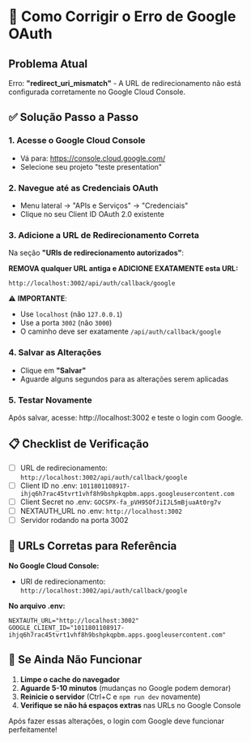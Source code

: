 # 🔧 Como Corrigir o Erro de Google OAuth

## Problema Atual
Erro: **"redirect_uri_mismatch"** - A URL de redirecionamento não está configurada corretamente no Google Cloud Console.

## ✅ Solução Passo a Passo

### 1. Acesse o Google Cloud Console
- Vá para: https://console.cloud.google.com/
- Selecione seu projeto "teste presentation"

### 2. Navegue até as Credenciais OAuth
- Menu lateral → "APIs e Serviços" → "Credenciais"
- Clique no seu Client ID OAuth 2.0 existente

### 3. Adicione a URL de Redirecionamento Correta
Na seção **"URIs de redirecionamento autorizados"**:

**REMOVA qualquer URL antiga e ADICIONE EXATAMENTE esta URL:**
```
http://localhost:3002/api/auth/callback/google
```

⚠️ **IMPORTANTE**: 
- Use `localhost` (não `127.0.0.1`)
- Use a porta `3002` (não `3000`)
- O caminho deve ser exatamente `/api/auth/callback/google`

### 4. Salvar as Alterações
- Clique em **"Salvar"**
- Aguarde alguns segundos para as alterações serem aplicadas

### 5. Testar Novamente
Após salvar, acesse: http://localhost:3002 e teste o login com Google.

## 📋 Checklist de Verificação

- [ ] URL de redirecionamento: `http://localhost:3002/api/auth/callback/google`
- [ ] Client ID no .env: `1011801108917-ihjq6h7rac45tvrt1vhf8h9bshpkqpbm.apps.googleusercontent.com`
- [ ] Client Secret no .env: `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`
- [ ] NEXTAUTH_URL no .env: `http://localhost:3002`
- [ ] Servidor rodando na porta 3002

## 🎯 URLs Corretas para Referência

**No Google Cloud Console:**
- URI de redirecionamento: `http://localhost:3002/api/auth/callback/google`

**No arquivo .env:**
```
NEXTAUTH_URL="http://localhost:3002"
GOOGLE_CLIENT_ID="1011801108917-ihjq6h7rac45tvrt1vhf8h9bshpkqpbm.apps.googleusercontent.com"
```

## 🔄 Se Ainda Não Funcionar

1. **Limpe o cache do navegador**
2. **Aguarde 5-10 minutos** (mudanças no Google podem demorar)
3. **Reinicie o servidor** (Ctrl+C e `npm run dev` novamente)
4. **Verifique se não há espaços extras** nas URLs no Google Console

Após fazer essas alterações, o login com Google deve funcionar perfeitamente!
